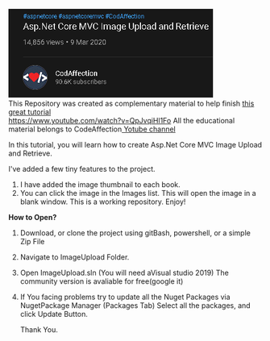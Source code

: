 <a href="https://www.youtube.com/watch?v=QpJvqiHl1Fo" target="_blank"><img src="https://github.com/antonykidis/ImageUpload/blob/main/CodeAffection.png"></a><br> 
This Repository was created as complementary material to help finish <a href="https://www.youtube.com/watch?v=QpJvqiHl1Fo" target="_blank">this great tutorial</a><br>
https://www.youtube.com/watch?v=QpJvqiHl1Fo
All the educational material belongs to CodeAffection<a href="https://www.youtube.com/watch?v=QpJvqiHl1Fo"> Yotube channel</a>

In this tutorial, you will learn how to create Asp.Net Core MVC Image Upload and Retrieve.

I've added a few tiny features to the project.
1. I have added the image thumbnail to each book.
2. You can click the image in the Images list. This will open the image in a blank window.
This is a working repository. Enjoy!

<strong>How to Open?</strong>
1. Download, or clone the project using gitBash, powershell, or a simple Zip File
2. Navigate to ImageUpload Folder.
3. Open ImageUpload.sln (You will need aVisual studio 2019) The community version is avaliable for free(google it)
4. If You facing problems try to update all the Nuget Packages via NugetPackage Manager (Packages Tab)
   Select all the packages, and click Update Button.
   
   Thank You.

